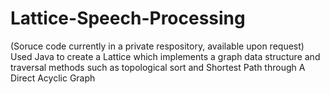 # Lattice-Speech-Processing
(Soruce code currently in a private respository, available upon request) Used Java to create a Lattice which implements a graph data structure and traversal methods such as topological sort and Shortest Path through A Direct Acyclic Graph
